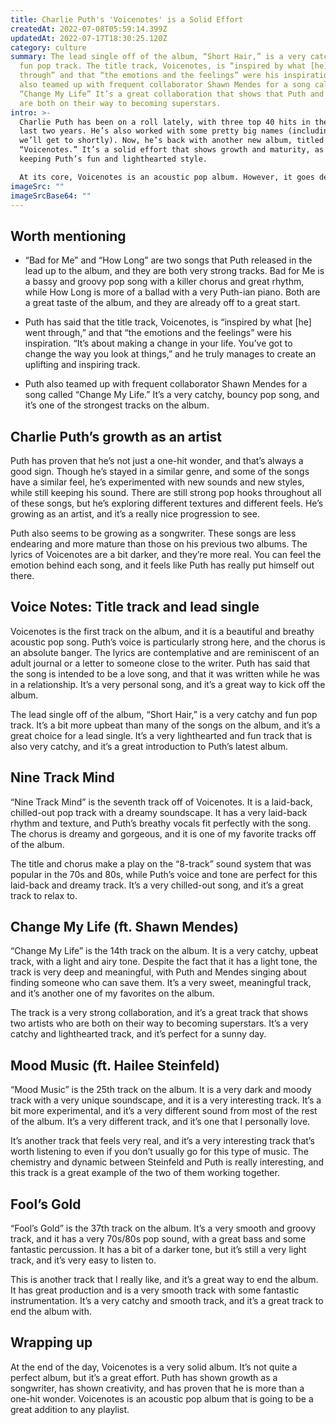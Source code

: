 ```yaml
---
title: Charlie Puth's 'Voicenotes' is a Solid Effort
createdAt: 2022-07-08T05:59:14.399Z
updatedAt: 2022-07-17T18:30:25.120Z
category: culture
summary: The lead single off of the album, “Short Hair,” is a very catchy and
  fun pop track. The title track, Voicenotes, is “inspired by what [he] went
  through” and that “the emotions and the feelings” were his inspiration. Puth
  also teamed up with frequent collaborator Shawn Mendes for a song called
  “Change My Life” It’s a great collaboration that shows that Puth and Mendes
  are both on their way to becoming superstars.
intro: >-
  Charlie Puth has been on a roll lately, with three top 40 hits in the
  last two years. He’s also worked with some pretty big names (including one
  we’ll get to shortly). Now, he’s back with another new album, titled
  “Voicenotes.” It’s a solid effort that shows growth and maturity, as well as
  keeping Puth’s fun and lighthearted style. 

  At its core, Voicenotes is an acoustic pop album. However, it goes deeper than just putting electric guitars aside; these songs are stripped right down to the bare bones. There’s still plenty of production value—especially on the third track—but it feels like Puth made a conscious decision not to hide behind anything.
imageSrc: ""
imageSrcBase64: ""
---
```


## Worth mentioning

- “Bad for Me” and “How Long” are two songs that Puth released in the lead up to the album, and they are both very strong tracks. Bad for Me is a bassy and groovy pop song with a killer chorus and great rhythm, while How Long is more of a ballad with a very Puth-ian piano. Both are a great taste of the album, and they are already off to a great start.

- Puth has said that the title track, Voicenotes, is “inspired by what [he] went through,” and that “the emotions and the feelings” were his inspiration. “It’s about making a change in your life. You’ve got to change the way you look at things,” and he truly manages to create an uplifting and inspiring track.

- Puth also teamed up with frequent collaborator Shawn Mendes for a song called “Change My Life.” It’s a very catchy, bouncy pop song, and it’s one of the strongest tracks on the album.

## Charlie Puth’s growth as an artist

Puth has proven that he’s not just a one-hit wonder, and that’s always a good sign. Though he’s stayed in a similar genre, and some of the songs have a similar feel, he’s experimented with new sounds and new styles, while still keeping his sound. There are still strong pop hooks throughout all of these songs, but he’s exploring different textures and different feels. He’s growing as an artist, and it’s a really nice progression to see.

Puth also seems to be growing as a songwriter. These songs are less endearing and more mature than those on his previous two albums. The lyrics of Voicenotes are a bit darker, and they’re more real. You can feel the emotion behind each song, and it feels like Puth has really put himself out there.

## Voice Notes: Title track and lead single

Voicenotes is the first track on the album, and it is a beautiful and breathy acoustic pop song. Puth’s voice is particularly strong here, and the chorus is an absolute banger. The lyrics are contemplative and are reminiscent of an adult journal or a letter to someone close to the writer. Puth has said that the song is intended to be a love song, and that it was written while he was in a relationship. It’s a very personal song, and it’s a great way to kick off the album.

The lead single off of the album, “Short Hair,” is a very catchy and fun pop track. It’s a bit more upbeat than many of the songs on the album, and it’s a great choice for a lead single. It’s a very lighthearted and fun track that is also very catchy, and it’s a great introduction to Puth’s latest album.

## Nine Track Mind

“Nine Track Mind” is the seventh track off of Voicenotes. It is a laid-back, chilled-out pop track with a dreamy soundscape. It has a very laid-back rhythm and texture, and Puth’s breathy vocals fit perfectly with the song. The chorus is dreamy and gorgeous, and it is one of my favorite tracks off of the album.

The title and chorus make a play on the “8-track” sound system that was popular in the 70s and 80s, while Puth’s voice and tone are perfect for this laid-back and dreamy track. It’s a very chilled-out song, and it’s a great track to relax to.

## Change My Life (ft. Shawn Mendes)

“Change My Life” is the 14th track on the album. It is a very catchy, upbeat track, with a light and airy tone. Despite the fact that it has a light tone, the track is very deep and meaningful, with Puth and Mendes singing about finding someone who can save them. It’s a very sweet, meaningful track, and it’s another one of my favorites on the album.

The track is a very strong collaboration, and it’s a great track that shows two artists who are both on their way to becoming superstars. It’s a very catchy and lighthearted track, and it’s perfect for a sunny day.

## Mood Music (ft. Hailee Steinfeld)

“Mood Music” is the 25th track on the album. It is a very dark and moody track with a very unique soundscape, and it is a very interesting track. It’s a bit more experimental, and it’s a very different sound from most of the rest of the album. It’s a very different track, and it’s one that I personally love.

It’s another track that feels very real, and it’s a very interesting track that’s worth listening to even if you don’t usually go for this type of music. The chemistry and dynamic between Steinfeld and Puth is really interesting, and this track is a great example of the two of them working together.

## Fool’s Gold

“Fool’s Gold” is the 37th track on the album. It’s a very smooth and groovy track, and it has a very 70s/80s pop sound, with a great bass and some fantastic percussion. It has a bit of a darker tone, but it’s still a very light track, and it’s very easy to listen to.

This is another track that I really like, and it’s a great way to end the album. It has great production and is a very smooth track with some fantastic instrumentation. It’s a very catchy and smooth track, and it’s a great track to end the album with.

## Wrapping up

At the end of the day, Voicenotes is a very solid album. It’s not quite a perfect album, but it’s a great effort. Puth has shown growth as a songwriter, has shown creativity, and has proven that he is more than a one-hit wonder. Voicenotes is an acoustic pop album that is going to be a great addition to any playlist.
